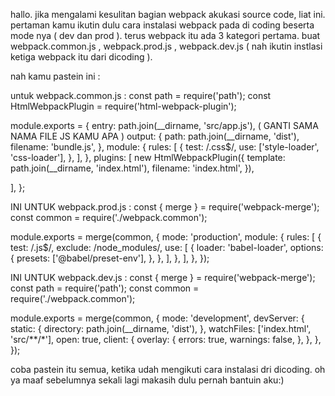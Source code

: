 hallo. 
jika mengalami kesulitan bagian webpack akukasi source code, liat ini. pertaman kamu ikutin dulu cara instalasi webpack pada di coding beserta mode nya ( dev dan prod ).
terus webpack itu ada 3 kategori pertama. buat webpack.common.js , webpack.prod.js , webpack.dev.js ( nah ikutin instlasi ketiga webpack itu dari dicoding ).

nah kamu pastein ini :

untuk webpack.common.js :
const path = require('path');
const HtmlWebpackPlugin = require('html-webpack-plugin');


module.exports = {
  entry: path.join(__dirname, 'src/app.js'),   ( GANTI SAMA NAMA FILE JS KAMU APA )
  output: {
    path: path.join(__dirname, 'dist'),
    filename: 'bundle.js',
  },
  module: {
    rules: [
      {
        test: /\.css$/,
        use: ['style-loader', 'css-loader'],
      },
    ],
  },
  plugins: [
    new HtmlWebpackPlugin({
      template: path.join(__dirname, 'index.html'),
      filename: 'index.html',
    }),

    
  ],
};


INI UNTUK webpack.prod.js :
const { merge } = require('webpack-merge');
const common = require('./webpack.common');

module.exports = merge(common, {
  mode: 'production',
  module: {
    rules: [
      {
        test: /\.js$/,
        exclude: /node_modules/,
        use: [
          {
            loader: 'babel-loader',
            options: {
              presets: ['@babel/preset-env'],
            },
          },
        ],
      },
    ],
  },
});

INI UNTUK webpack.dev.js :
const { merge } = require('webpack-merge');
const path = require('path');
const common = require('./webpack.common');

module.exports = merge(common, {
  mode: 'development',
  devServer: {
    static: {
      directory: path.join(__dirname, 'dist'),
    },
    watchFiles: ['index.html', 'src/**/*'],
    open: true,
    client: {
      overlay: {
        errors: true,
        warnings: false,
      },
    },
  },
});


coba pastein itu semua, ketika udah mengikuti cara instalasi dri dicoding.
oh ya maaf sebelumnya sekali lagi makasih dulu pernah bantuin aku:) 
